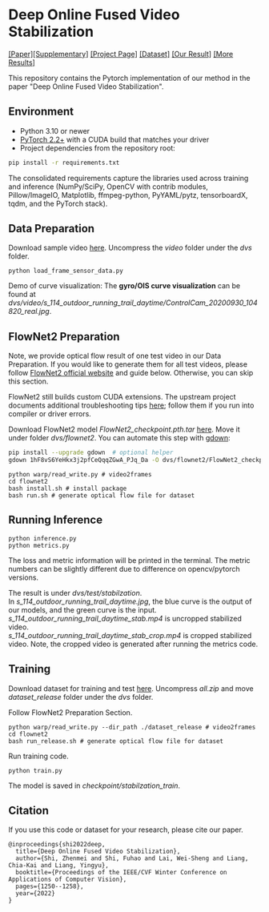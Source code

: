# Deep Online Fused Video Stabilization

[[Paper]](https://openaccess.thecvf.com/content/WACV2022/papers/Shi_Deep_Online_Fused_Video_Stabilization_WACV_2022_paper.pdf)[[Supplementary]](https://zhmeishi.github.io/dvs/paper/dvs_supp.pdf)  [[Project Page]](https://zhmeishi.github.io/dvs/) [[Dataset]](https://storage.googleapis.com/dataset_release/all.zip) [[Our Result]](https://storage.googleapis.com/dataset_release/inference_result_release.zip) [[More Results]](https://zhmeishi.github.io/dvs/supp/results.html) 

This repository contains the Pytorch implementation of our method in the paper "Deep Online Fused Video Stabilization".

## Environment

* Python 3.10 or newer
* [PyTorch 2.2+](https://pytorch.org/get-started/locally/) with a CUDA build that matches your driver
* Project dependencies from the repository root:

```bash
pip install -r requirements.txt
```

The consolidated requirements capture the libraries used across training and inference (NumPy/SciPy, OpenCV with contrib modules, Pillow/ImageIO, Matplotlib, ffmpeg-python, PyYAML/pytz, tensorboardX, tqdm, and the PyTorch stack).

## Data Preparation
Download sample video [here](https://drive.google.com/file/d/1PpF3-6BbQKy9fldjIfwa5AlbtQflx3sG/view?usp=sharing).
Uncompress the *video* folder under the *dvs* folder.
```
python load_frame_sensor_data.py 
```
Demo of curve visualization:
The **gyro/OIS curve visualization** can be found at *dvs/video/s_114_outdoor_running_trail_daytime/ControlCam_20200930_104820_real.jpg*.


## FlowNet2 Preparation
Note, we provide optical flow result of one test video in our Data Preparation. If you would like to generate them for all test videos, please follow [FlowNet2 official website](https://github.com/NVIDIA/flownet2-pytorch) and guide below. Otherwise, you can skip this section. 

FlowNet2 still builds custom CUDA extensions.  The upstream project documents additional troubleshooting tips [here](https://github.com/NVIDIA/flownet2-pytorch/issues/156); follow them if you run into compiler or driver errors.

Download FlowNet2 model *FlowNet2_checkpoint.pth.tar* [here](https://drive.google.com/file/d/1hF8vS6YeHkx3j2pfCeQqqZGwA_PJq_Da/view).  Move it under folder *dvs/flownet2*.  You can automate this step with [gdown](https://github.com/wkentaro/gdown):

```bash
pip install --upgrade gdown  # optional helper
gdown 1hF8vS6YeHkx3j2pfCeQqqZGwA_PJq_Da -O dvs/flownet2/FlowNet2_checkpoint.pth.tar
```
```
python warp/read_write.py # video2frames
cd flownet2
bash install.sh # install package
bash run.sh # generate optical flow file for dataset
``` 

## Running Inference 
```
python inference.py
python metrics.py
``` 
The loss and metric information will be printed in the terminal. The metric numbers can be slightly different due to difference on opencv/pytorch versions.  

The result is under *dvs/test/stabilzation*.   
In *s_114_outdoor_running_trail_daytime.jpg*, the blue curve is the output of our models, and the green curve is the input.   
*s_114_outdoor_running_trail_daytime_stab.mp4* is uncropped stabilized video.  
*s_114_outdoor_running_trail_daytime_stab_crop.mp4* is cropped stabilized video. Note, the cropped video is generated after running the metrics code.   

## Training
Download dataset for training and test [here](https://storage.googleapis.com/dataset_release/all.zip). 
Uncompress *all.zip* and move *dataset_release* folder under the *dvs* folder.

Follow FlowNet2 Preparation Section.
```
python warp/read_write.py --dir_path ./dataset_release # video2frames
cd flownet2
bash run_release.sh # generate optical flow file for dataset
``` 

Run training code.
```
python train.py
``` 
The model is saved in *checkpoint/stabilzation_train*.

## Citation 
If you use this code or dataset for your research, please cite our paper.
```
@inproceedings{shi2022deep,
  title={Deep Online Fused Video Stabilization},
  author={Shi, Zhenmei and Shi, Fuhao and Lai, Wei-Sheng and Liang, Chia-Kai and Liang, Yingyu},
  booktitle={Proceedings of the IEEE/CVF Winter Conference on Applications of Computer Vision},
  pages={1250--1258},
  year={2022}
}
```
